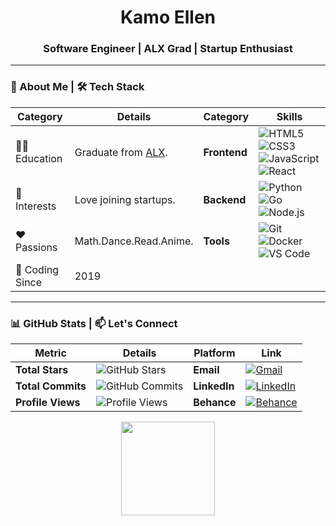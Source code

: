 <!--![Banner](https://raw.githubusercontent.com/KamoEllen/KamoEllen/main/Banner.svg)-->

<h1 align="center">Kamo Ellen</h1>
<h3 align="center">Software Engineer | ALX Grad | Startup Enthusiast</h3>

---

### 👾 About Me | 🛠️ Tech Stack  
| **Category**       | **Details**                                                                  | **Category**       | **Skills**                                                                 |
|--------------------|-----------------------------------------------------------------------------|--------------------|-----------------------------------------------------------------------------|
| 🧑‍🎓 Education      | Graduate from [ALX](https://www.alxafrica.com/).                            | **Frontend**       | ![HTML5](https://img.shields.io/badge/HTML5-E34F26?style=flat&logo=html5&logoColor=white) ![CSS3](https://img.shields.io/badge/CSS3-1572B6?style=flat&logo=css3&logoColor=white) ![JavaScript](https://img.shields.io/badge/JavaScript-F7DF1E?style=flat&logo=javascript&logoColor=black) ![React](https://img.shields.io/badge/React-61DAFB?style=flat&logo=react&logoColor=black) |
| 🌱 Interests       | Love joining startups.                                                     | **Backend**        | ![Python](https://img.shields.io/badge/Python-3776AB?style=flat&logo=python&logoColor=white) ![Go](https://img.shields.io/badge/Go-00ADD8?style=flat&logo=go&logoColor=white) ![Node.js](https://img.shields.io/badge/Node.js-339933?style=flat&logo=nodedotjs&logoColor=white) |
| ❤️ Passions        | Math.Dance.Read.Anime.                                | **Tools**          | ![Git](https://img.shields.io/badge/Git-F05032?style=flat&logo=git&logoColor=white) ![Docker](https://img.shields.io/badge/Docker-2496ED?style=flat&logo=docker&logoColor=white) ![VS Code](https://img.shields.io/badge/VS%20Code-007ACC?style=flat&logo=visual-studio-code&logoColor=white) |
| 🔧 Coding Since    | 2019                                                                       |                    |                                                                             |

---

### 📊 GitHub Stats | 📫 Let's Connect  
| **Metric**         | **Details**                                                                 | **Platform**       | **Link**                                                                   |
|--------------------|-----------------------------------------------------------------------------|--------------------|-----------------------------------------------------------------------------|
| **Total Stars**    | ![GitHub Stars](https://img.shields.io/github/stars/kamoellen?style=flat)   | **Email**          | [![Gmail](https://img.shields.io/badge/Gmail-D14836?style=flat&logo=gmail&logoColor=white)](mailto:kamoellenkganakga@gmail.com) |
| **Total Commits**  | ![GitHub Commits](https://img.shields.io/github/commit-activity/y/kamoellen?style=flat) | **LinkedIn**       | [![LinkedIn](https://img.shields.io/badge/LinkedIn-0077B5?style=flat&logo=linkedin&logoColor=white)](https://www.linkedin.com/in/kamogelokganakga/) |
| **Profile Views**  | ![Profile Views](https://komarev.com/ghpvc/?username=kamoellen&style=flat)  | **Behance**        | [![Behance](https://img.shields.io/badge/Behance-1769FF?style=flat&logo=behance&logoColor=white)](https://behance.net/kamoellenkganakga/) |

<p align="center"><img height="150" src="https://github-readme-stats.vercel.app/api?username=kamoellen&show_icons=true&theme=dark&count_private=true" /></p>
